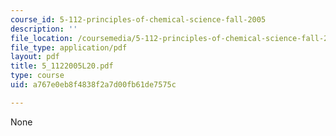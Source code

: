 ```yaml
---
course_id: 5-112-principles-of-chemical-science-fall-2005
description: ''
file_location: /coursemedia/5-112-principles-of-chemical-science-fall-2005/a767e0eb8f4838f2a7d00fb61de7575c_5_1122005L20.pdf
file_type: application/pdf
layout: pdf
title: 5_1122005L20.pdf
type: course
uid: a767e0eb8f4838f2a7d00fb61de7575c

---
```

None